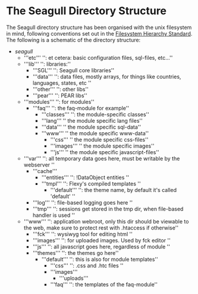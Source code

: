 <!-- Name: Code/DirectoryStructure -->
<!-- Version: 8 -->
<!-- Last-Modified: 2007/10/27 12:47:42 -->
<!-- Author: lyric -->

# The Seagull Directory Structure

The Seagull directory structure has been organised with the unix filesystem in mind, following conventions set out in the [Filesystem Hierarchy Standard][1].
The following is a schematic of the directory structure:

  * *seagull*
	* \'''etc''' '': et cetera: basic configuration files, sql-files, etc...''
	* \'''lib''' '': libraries:''
	  * \'''SGL''' '': Seagull core libraries''
	  * \'''data''' '': data files, mostly arrays, for things like countries, languages, states, etc ''
	  * \'''other''' '': other libs''
	  * \'''pear''' '': PEAR libs''
	* \'''modules''' '': for modules'' 
	  * \'''faq''' '': the faq-module for example''
		* \'''classes''' '': the module-specific classes''
		* \'''lang''' '' the module specific lang files''
		* \'''data''' '' the module specific sql-data''
		* \'''www''' '' the module specific www-data''
		  * \'''css''' '' the module specific css-files''
		  * \'''images''' '' the module specific images''
		  * \'''js''' '' the module specific javascript-files''
	* \'''var''' '': all temporary data goes here, must be writable by the webserver ''
	  * \'''cache'''
		* \'''entities''' '': !DataObject entities ''
		* \'''tmpl''' '': Flexy's compiled templates ''
		  * \'''default''' '': the theme name, by default it's called 'default' ''
	  * \'''log''' '': file-based logging goes here ''
	  * \'''tmp''' '': sessions get stored in the tmp dir, when file-based handler is used ''
	* \'''www''' '': application webroot, only this dir should be viewable to the web, make sure to protect rest with .htaccess if otherwise''
	  * \'''fck''' '': wysiwyg tool for editing html ''
	  * \'''images''' '': for uploaded images. Used by fck editor ''
	  * \'''js''' '': all javascript goes here, regardless of module ''
	  * \'''themes''' '': the themes go here''
		* \'''default''' '': this is also for module templates''
		  * \'''css''' '': .css and .htc files ''
		  * \'''images'''
			* \'''uploads'''
		  * \'''faq''' '': the templates of the faq-module''

[1]:	http://www.pathname.com/fhs/